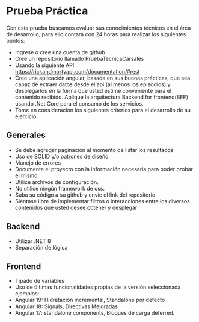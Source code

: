 # Prueba Práctica
Con esta prueba buscamos evaluar sus conocimientos técnicos en el área de desarrollo, para ello contara con 24 horas para realizar los siguientes puntos:

- Ingrese o cree una cuenta de github
- Cree un repositorio llamado PruebaTecnicaCarsales
- Usando la siguiente API: https://rickandmortyapi.com/documentation/#rest
- Cree una aplicación angular, basada en sus buenas prácticas, que sea capaz de extraer datos desde el api (al menos los episodios) y desplegarlos en la forma que usted estime conveniente para el contenido recibido. Aplique la arquitectura Backend for frontend(BFF) usando .Net Core para el consumo de los servicios.
- Tome en consideración los siguientes criterios para el desarrollo de su ejercicio:

## Generales
- Se debe agregar paginación al momento de listar los resultados
- Uso de SOLID y/o patrones de diseño
- Manejo de errores
- Documente el proyecto con la información necesaria para poder probar el mismo.
- Utilice archivos de configuración.
- No utilice ningún framework de css.
- Suba su código a su github y envíe el link del repositorio
- Siéntase libre de implementar filtros o interacciones entre los diversos contenidos
que usted desee obtener y desplegar

## Backend
- Utilizar .NET 8
- Separación de lógica

## Frontend
- Tipado de variables
- Uso de últimas funcionalidades propias de la versión seleccionada ejemplos:
- Angular 19: Hidratación incremental, Standalone por defecto
- Angular 18: Signals, Directivas Mejoradas
- Angular 17: standalone components, Bloques de carga deferred.
